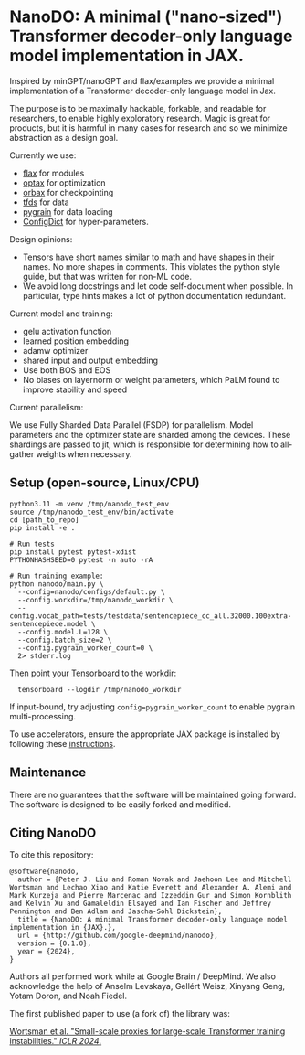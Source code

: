# NanoDO: A minimal ("nano-sized") Transformer decoder-only language model implementation in JAX.
Inspired by minGPT/nanoGPT and flax/examples we provide a minimal
implementation of a Transformer decoder-only language model in Jax.

The purpose is to be maximally hackable, forkable, and readable for researchers,
to enable highly exploratory research. Magic is great for products, but it is
harmful in many cases for research and so we minimize abstraction as a design
goal.

Currently we use:

*   [flax](https://github.com/google/flax) for modules
*   [optax](https://github.com/google-deepmind/optax) for optimization
*   [orbax](https://github.com/google/orbax) for checkpointing
*   [tfds](https://github.com/tensorflow/datasets) for data
*   [pygrain](https://github.com/google/grain) for data loading
*   [ConfigDict](https://github.com/google/ml_collections) for hyper-parameters.


Design opinions:

* Tensors have short names similar to math and have shapes in their names.
 No more shapes in comments. This violates the
  python style guide, but that was written for non-ML code.
* We avoid long docstrings and let code self-document when possible. In
  particular, type hints makes a lot of python documentation redundant.


Current model and training:

*   gelu activation function
*   learned position embedding
*   adamw optimizer
*   shared input and output embedding
*   Use both BOS and EOS
*   No biases on layernorm or weight parameters, which PaLM found to improve
    stability and speed

Current parallelism:

We use Fully Sharded Data Parallel (FSDP) for parallelism. Model parameters
and the optimizer state are sharded among the devices. These shardings are
passed to jit, which is responsible for determining how to all-gather weights
when necessary.

## Setup (open-source, Linux/CPU)

```
python3.11 -m venv /tmp/nanodo_test_env
source /tmp/nanodo_test_env/bin/activate
cd [path_to_repo]
pip install -e .

# Run tests
pip install pytest pytest-xdist
PYTHONHASHSEED=0 pytest -n auto -rA

# Run training example:
python nanodo/main.py \
  --config=nanodo/configs/default.py \
  --config.workdir=/tmp/nanodo_workdir \
  --config.vocab_path=tests/testdata/sentencepiece_cc_all.32000.100extra-sentencepiece.model \
  --config.model.L=128 \
  --config.batch_size=2 \
  --config.pygrain_worker_count=0 \
  2> stderr.log
```

Then point your [Tensorboard](https://github.com/tensorflow/tensorboard) to the workdir:

```
  tensorboard --logdir /tmp/nanodo_workdir
```

If input-bound, try adjusting `config=pygrain_worker_count` to enable pygrain multi-processing.

To use accelerators, ensure the appropriate JAX package is installed by following these [instructions](https://jax.readthedocs.io/en/latest/installation.html).

## Maintenance

 There are no guarantees that the software will be maintained going forward. The software is designed to be easily forked and modified.

## Citing NanoDO

To cite this repository:

```
@software{nanodo,
  author = {Peter J. Liu and Roman Novak and Jaehoon Lee and Mitchell Wortsman and Lechao Xiao and Katie Everett and Alexander A. Alemi and  Mark Kurzeja and Pierre Marcenac and Izzeddin Gur and Simon Kornblith and Kelvin Xu and Gamaleldin Elsayed and Ian Fischer and Jeffrey Pennington and Ben Adlam and Jascha-Sohl Dickstein},
  title = {NanoDO: A minimal Transformer decoder-only language model implementation in {JAX}.},
  url = {http://github.com/google-deepmind/nanodo},
  version = {0.1.0},
  year = {2024},
}
```


Authors all performed work while at Google Brain / DeepMind. We also acknowledge the help of Anselm Levskaya, Gellért Weisz, Xinyang Geng, Yotam Doron, and Noah Fiedel.

The first published paper to use (a fork of) the library was:

 [Wortsman et al. "Small-scale proxies for large-scale Transformer training instabilities." *ICLR 2024*.](https://openreview.net/forum?id=d8w0pmvXbZ)